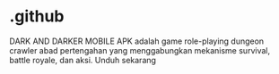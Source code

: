 # .github
DARK AND DARKER MOBILE APK adalah game role-playing dungeon crawler abad pertengahan yang menggabungkan mekanisme survival, battle royale, dan aksi. Unduh sekarang
